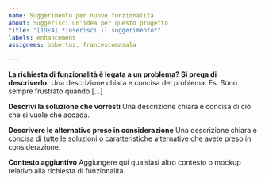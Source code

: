 ```yaml
---
name: Suggerimento per nuove funzionalità
about: Suggerisci un'idea per questo progetto
title: "[IDEA] *Inserisci il suggerimento*"
labels: enhancement
assignees: bbbertuz, francescomasala

---
```


**La richiesta di funzionalità è legata a un problema? Si prega di descriverlo.**
Una descrizione chiara e concisa del problema. Es. Sono sempre frustrato quando [...]

**Descrivi la soluzione che vorresti**
Una descrizione chiara e concisa di ciò che si vuole che accada.

**Descrivere le alternative prese in considerazione**
Una descrizione chiara e concisa di tutte le soluzioni o caratteristiche alternative che avete preso in considerazione.

**Contesto aggiuntivo**
Aggiungere qui qualsiasi altro contesto o mockup relativo alla richiesta di funzionalità.

